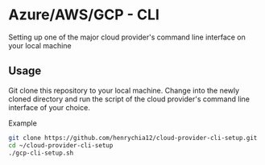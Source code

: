 # Azure/AWS/GCP - CLI
Setting up one of the major cloud provider's command line interface on your local machine

## Usage
Git clone this repository to your local machine. Change into the newly cloned directory and run the script of the cloud provider's command line interface of your choice.

Example
```bash
git clone https://github.com/henrychia12/cloud-provider-cli-setup.git
cd ~/cloud-provider-cli-setup
./gcp-cli-setup.sh
```
